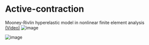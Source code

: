 # Active-contraction
Mooney-Rivlin hyperelastic model in nonlinear finite element analysis
[(Video)](https://drive.google.com/file/d/1efnLsIwHNL6Z16rW8o2GtfGh4s7DrwYg/view?usp=sharing)
![image](https://github.com/NhatThanh92/Active-contraction/assets/51020597/7cb7eb52-3a3e-4487-a540-94220362495d)

![image](https://github.com/NhatThanh92/Active-contraction/assets/51020597/325c2b02-f805-4c4f-a841-c0f8713d9e50)
